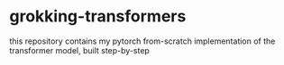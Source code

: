 # grokking-transformers
this repository contains my pytorch from-scratch implementation of the transformer model, built step-by-step
